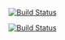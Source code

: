 [![Build Status](http://34.16.146.155:8080/buildStatus/icon?job=instavote%2Fworker-build)](http://34.16.146.155:8080/job/instavote/job/worker-build/)

[![Build Status](http://34.16.146.155:8080/buildStatus/icon?job=instavote%2Fworker-package)](http://34.16.146.155:8080/job/instavote/job/worker-package/)

